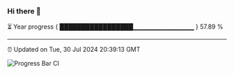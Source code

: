 ### Hi there 👋

⏳ Year progress { █████████████████▁▁▁▁▁▁▁▁▁▁▁▁▁ } 57.89 %

---

⏰ Updated on Tue, 30 Jul 2024 20:39:13 GMT

![Progress Bar CI](https://github.com/IshwaranRudhara/GIT-ACTION/workflows/Progress%20Bar%20CI/badge.svg)
